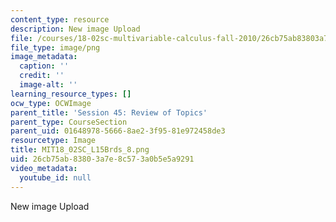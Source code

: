 ```yaml
---
content_type: resource
description: New image Upload
file: /courses/18-02sc-multivariable-calculus-fall-2010/26cb75ab83803a7e8c573a0b5e5a9291_MIT18_02SC_L15Brds_8.png
file_type: image/png
image_metadata:
  caption: ''
  credit: ''
  image-alt: ''
learning_resource_types: []
ocw_type: OCWImage
parent_title: 'Session 45: Review of Topics'
parent_type: CourseSection
parent_uid: 01648978-5666-8ae2-3f95-81e972458de3
resourcetype: Image
title: MIT18_02SC_L15Brds_8.png
uid: 26cb75ab-8380-3a7e-8c57-3a0b5e5a9291
video_metadata:
  youtube_id: null
---
```

New image Upload

